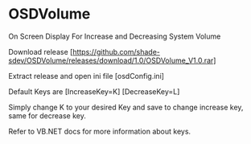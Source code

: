 # OSDVolume
On Screen Display For Increase and Decreasing System Volume

Download release [https://github.com/shade-sdev/OSDVolume/releases/download/1.0/OSDVolume_V1.0.rar]

Extract release and open ini file [osdConfig.ini]

Default Keys are
[IncreaseKey=K]
[DecreaseKey=L]

Simply change K to your desired Key and save to change increase key, same for decrease key.

Refer to VB.NET docs for more information about keys.

